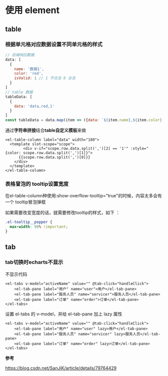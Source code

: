 # 使用 element

## table

### 根据单元格对应数据设置不同单元格的样式

```js
// 后端响应数据
data: [
  {
    name: '数据1',
    color: 'red',
    isValid: 1 // 1 不合法 0 合法
  }
]
// table 数据
tableData: [
  {
    data: 'data,red,1'
  }
]
const tableData = data.map(item => ({data: `${item.name},${item.color},${item.isValid}`)})
```

通过**字符串拼接**结合**table自定义模板**来做

```vue
<el-table-column label="data" width="180">
  <template slot-scope="scope">
 		<div v-if="scope.row.data.split(',')[2] == '1'" :style="{color: scope.row.data.split(',')[1]}">
      {{scope.row.data.split(',')[0]}}
    </div>
  </template>
</el-table-column>
```

### 表格冒泡的 tooltip设置宽度

 在el-table-column种使用:show-overflow-tooltip="true"的时候，内容太多会有一个 tooltip冒泡弹框 

 如果需要改变宽度的话，就需要修改tooltip的样式，如下 ：

```css
.el-tooltip__popper {
  max-width: 90% !important;
}
```

## tab

### tab切换时echarts不显示

不显示代码

```vue
<el-tabs v-model="activeName" value="" @tab-click="handleClick">
	<el-tab-pane label="用户" name="user">用户</el-tab-pane>
	<el-tab-pane label="服务人员" name="servicer">服务人员</el-tab-pane>
	<el-tab-pane label="订单" name="order">订单</el-tab-pane>
</el-tabs>
```

设置 el-tabs 的 v-model，并给 el-tab-pane 加上 lazy 属性

```vue
<el-tabs v-model="activeName" value="" @tab-click="handleClick">
	<el-tab-pane label="用户" name="user" lazy>用户</el-tab-pane>
	<el-tab-pane label="服务人员" name="servicer" lazy>服务人员</el-tab-pane>
	<el-tab-pane label="订单" name="order" lazy>订单</el-tab-pane>
</el-tabs>
```

**参考**

 https://blog.csdn.net/SanJiK/article/details/79764429 

